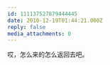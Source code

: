```yaml
---
id: 111137527879444445
date: 2010-12-19T01:44:21.000Z
reply: false
media_attachments: 0
---
```


哎，怎么来的怎么返回去吧。

